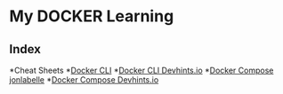 # My DOCKER Learning

## Index

*Cheat Sheets
    *[Docker CLI](https://docs.docker.com/get-started/docker_cheatsheet.pdf)
    *[Docker CLI Devhints.io](https://devhints.io/docker)
    *[Docker Compose jonlabelle](https://gist.github.com/jonlabelle/bd667a97666ecda7bbc4f1cc9446d43a)
    *[Docker Compose Devhints.io](https://devhints.io/docker-compose)